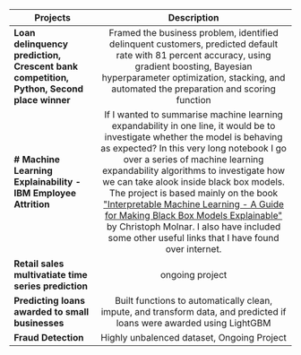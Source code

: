 | Projects       | Description  |
| ------------- |:-------------:|
| **Loan delinquency prediction, Crescent bank competition, Python, Second place winner**  | Framed the business problem, identified delinquent customers, predicted default rate with 81 percent accuracy, using gradient boosting, Bayesian hyperparameter optimization, stacking, and automated the preparation and scoring function |
| **# Machine Learning Explainability - IBM Employee Attrition** | If I wanted to summarise machine learning expandability in one line, it would be to investigate whether the model is behaving as expected? In this very long notebook I go over a series of machine learning expandability algorithms to investigate how we can take alook inside black box models. The project is based mainly on the book ["Interpretable Machine Learning - A Guide for Making Black Box Models Explainable"](https://christophm.github.io/interpretable-ml-book/) by Christoph Molnar. I also have included some other useful links that I have found over internet. |
| **Retail sales multivatiate time series prediction** | ongoing project |
| **Predicting loans awarded to small businesses** |Built functions to automatically clean, impute, and transform data, and predicted if loans were awarded using LightGBM |
| **Fraud Detection** | Highly unbalenced dataset, Ongoing Project|
